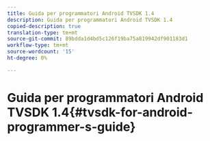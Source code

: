 ```yaml
---
title: Guida per programmatori Android TVSDK 1.4
description: Guida per programmatori Android TVSDK 1.4
copied-description: true
translation-type: tm+mt
source-git-commit: 89bdda1d4bd5c126f19ba75a819942df901183d1
workflow-type: tm+mt
source-wordcount: '15'
ht-degree: 0%

---
```



# Guida per programmatori Android TVSDK 1.4{#tvsdk-for-android-programmer-s-guide}

